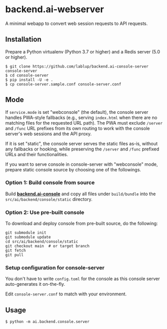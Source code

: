 # backend.ai-webserver

A minimal webapp to convert web session requests to API requests.


## Installation

Prepare a Python virtualenv (Python 3.7 or higher) and a Redis server (5.0 or higher).

```console
$ git clone https://github.com/lablup/backend.ai-console-server console-server
$ cd console-server
$ pip install -U -e .
$ cp console-server.sample.conf console-server.conf
```

## Mode

If `service.mode` is set "webconsole" (the default), the console server handles
PWA-style fallbacks (e.g., serving `index.html` when there are no matching
files for the requested URL path).
The PWA must exclude `/server` and `/func` URL prefixes from its own routing
to work with the console server's web sessions and the API proxy.

If it is set "static", the console server serves the static files as-is,
without any fallbacks or hooking, while preserving the `/server` and `/func`
prefixed URLs and their functionalities.

If you want to serve console in console-server with "webconsole" mode, prepare static console source by choosing one of the followings.

### Option 1: Build console from source

Build **[backend.ai-console](https://github.com/lablup/backend.ai-console)** and copy all files under `build/bundle`
into the `src/ai/backend/console/static` directory.

### Option 2: Use pre-built console

To download and deploy console from pre-built source, do the following:

```console
git submodule init
git submodule update
cd src/ai/backend/console/static
git checkout main  # or target branch
git fetch
git pull
```
### Setup configuration for console-server

You don't have to write `config.toml` for the console as this console server auto-generates it on-the-fly.

Edit `console-server.conf` to match with your environment.


## Usage

```console
$ python -m ai.backend.console.server
```
